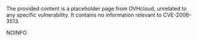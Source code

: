 The provided content is a placeholder page from OVHcloud, unrelated to any specific vulnerability. It contains no information relevant to CVE-2006-3513.

NOINFO